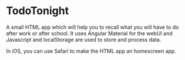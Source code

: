 # TodoTonight

A small HTML app which will help you to recall what you will have to do after work or after school. It uses Angular Material for the webUI and Javascript and localStorage are used to store and process data.

In iOS, you can use Safari to make the HTML app an homescreen app.

